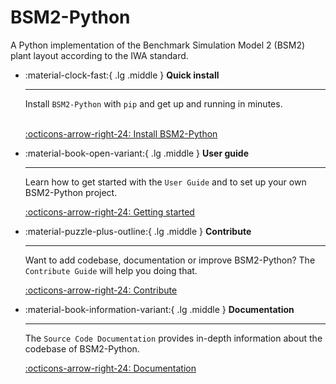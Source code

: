 # ​BSM2-Python

A Python implementation of the Benchmark Simulation Model 2 (BSM2) plant layout according to the IWA standard.

<div class="grid cards" markdown>

-   :material-clock-fast:{ .lg .middle } __Quick install__

    ---

    Install `BSM2-Python` with `pip` and get up
    and running in minutes.
    <br>
    <br>

    [:octicons-arrow-right-24: Install BSM2-Python](install)

-   :material-book-open-variant:{ .lg .middle } __User guide__

    ---

    Learn how to get started with the `User Guide` and to set up your own BSM2-Python project.

    [:octicons-arrow-right-24: Getting started](user_guide)

-   :material-puzzle-plus-outline:{ .lg .middle } __Contribute__

    ---

    Want to add codebase, documentation or improve BSM2-Python?
    The `Contribute Guide` will help you doing that.

    [:octicons-arrow-right-24: Contribute](contribute)

-   :material-book-information-variant:{ .lg .middle } __Documentation__

    ---

    The `Source Code Documentation` provides in-depth information about the codebase of BSM2-Python.

    [:octicons-arrow-right-24: Documentation](reference/bsm2_python)

</div>
